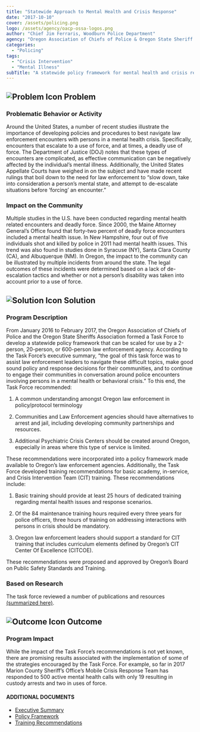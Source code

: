 ```yaml
---
title: "Statewide Approach to Mental Health and Crisis Response"
date: "2017-10-10"
cover: /assets/policing.png
logo: /assets/agency/oacp-ossa-logos.png
author: "Chief Jim Ferraris, Woodburn Police Department"
agency: "Oregon Association of Chiefs of Police & Oregon State Sheriff's Association"
categories:
  - "Policing"
tags:
  - "Crisis Intervention"
  - "Mental Illness"
subTitle: "A statewide policy framework for mental health and crisis response that can be scaled for use by a 2-person, 20-person, or 600-person law enforcement agency."
---
```


## ![Problem Icon](https://github.com/google/material-design-icons/raw/master/alert/1x_web/ic_error_outline_black_48dp.png "Problem") Problem

### Problematic Behavior or Activity

Around the United States, a number of recent studies illustrate the importance of developing policies and procedures to best navigate law enforcement encounters with persons in a mental health crisis. Specifically, encounters that escalate to a use of force, and at times, a deadly use of force. The Department of Justice (DOJ) notes that these types of encounters are complicated, as effective communication can be negatively affected by the individual’s mental illness. Additionally, the United States Appellate Courts have weighed in on the subject and have made recent rulings that boil down to the need for law enforcement to “slow down, take into consideration a person’s mental state, and attempt to de-escalate situations before ‘forcing’ an encounter.”

### Impact on the Community

Multiple studies in the U.S. have been conducted regarding mental health related encounters and deadly force. Since 2000, the Maine Attorney General’s Office found that forty-two percent of deadly force encounters included a mental health issue. In New Hampshire, four out of five individuals shot and killed by police in 2011 had mental health issues. This trend was also found in studies done in Syracuse (NY), Santa Clara County (CA), and Albuquerque (NM). In Oregon, the impact to the community can be illustrated by multiple incidents from around the state. The legal outcomes of these incidents were determined based on a lack of de-escalation tactics and whether or not a person’s disability was taken into account prior to a use of force.

## ![Solution Icon](https://github.com/google/material-design-icons/raw/master/action/1x_web/ic_lightbulb_outline_black_48dp.png "Solution") Solution

### Program Description

From January 2016 to February 2017, the Oregon Association of Chiefs of Police and the Oregon State Sheriffs Association formed a Task Force to develop a statewide policy framework that can be scaled for use by a 2-person, 20-person, or 600-person law enforcement agency. According to the Task Force’s executive summary, “the goal of this task force was to assist law enforcement leaders to navigate these difficult topics, make good sound policy and response decisions for their communities, and to continue to engage their communities in conversation around police encounters involving persons in a mental health or behavioral crisis.” To this end, the Task Force recommended:

1. A common understanding amongst Oregon law enforcement in policy/protocol terminology

2. Communities and Law Enforcement agencies should have alternatives to arrest and jail, including developing community partnerships and resources.

3. Additional Psychiatric Crisis Centers should be created around Oregon, especially in areas where this type of service is limited.

These recommendations were incorporated into a policy framework made available to Oregon’s law enforcement agencies. Additionally, the Task Force developed training recommendations for basic academy, in-service, and Crisis Intervention Team (CIT) training. These recommendations include:

1. Basic training should provide at least 25 hours of dedicated training regarding mental health issues and response scenarios.

2. Of the 84 maintenance training hours required every three years for police officers, three hours of training on addressing interactions with persons in crisis should be mandatory.

3. Oregon law enforcement leaders should support a standard for CIT training that includes curriculum elements defined by Oregon’s CIT Center Of Excellence (CITCOE).

These recommendations were proposed and approved by Oregon’s Board on Public Safety Standards and Training.

### Based on Research

The task force reviewed a number of publications and resources [(summarized here)](./MH-Task-Force-References.pdf).

## ![Outcome Icon](https://github.com/google/material-design-icons/raw/master/action/1x_web/ic_view_list_black_48dp.png "Outcome") Outcome

### Program Impact

While the impact of the Task Force’s recommendations is not yet known, there are promising results associated with the implementation of some of the strategies encouraged by the Task Force. For example, so far in 2017 Marion County Sheriff’s Office’s Mobile Crisis Response Team has responded to 500 active mental health calls with only 19 resulting in custody arrests and two in uses of force.

#### ADDITIONAL DOCUMENTS

* [Executive Summary](./Executive-Summary-MH-Task-Force-FINAL-1010171.pdf)
* [Policy Framework](./Policy-Framework-MH-Task-Force-FINAL-101017.pdf)
* [Training Recommendations](./Training-Recommendations-MH-Task-Force-FINAL.pdf)

